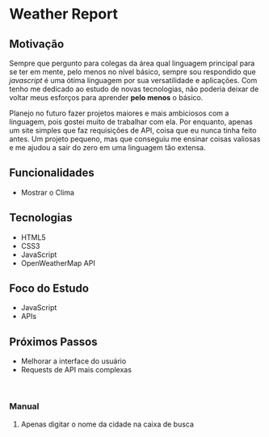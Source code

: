 # Weather Report

## Motivação

Sempre que pergunto para colegas da área qual linguagem principal para se ter em mente, pelo menos no nível básico, sempre sou respondido que *javascript* é uma ótima linguagem por sua versatilidade e aplicações. Com tenho me dedicado ao estudo de novas tecnologias, não poderia deixar de voltar meus esforços para aprender **pelo menos** o básico.

Planejo no futuro fazer projetos maiores e mais ambiciosos com a linguagem, pois gostei muito de trabalhar com ela. Por enquanto, apenas um site simples que faz requisições de API, coisa que eu nunca tinha feito antes. Um projeto pequeno, mas que conseguiu me ensinar coisas valiosas e me ajudou a sair do zero em uma linguagem tão extensa. 

## Funcionalidades

- Mostrar o Clima 

## Tecnologias 

- HTML5
- CSS3
- JavaScript
- OpenWeatherMap API

## Foco do Estudo

- JavaScript
- APIs

## Próximos Passos 

- Melhorar a interface do usuário
- Requests de API mais complexas

<br>

### Manual

1. Apenas digitar o nome da cidade na caixa de busca
